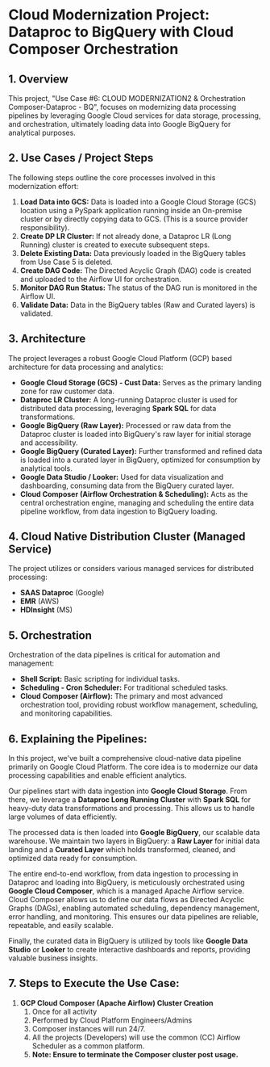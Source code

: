 # Cloud Modernization Project: Dataproc to BigQuery with Cloud Composer Orchestration

## 1. Overview

This project, "Use Case #6: CLOUD MODERNIZATION2 & Orchestration Composer-Dataproc - BQ", focuses on modernizing data processing pipelines by leveraging Google Cloud services for data storage, processing, and orchestration, ultimately loading data into Google BigQuery for analytical purposes.

## 2. Use Cases / Project Steps

The following steps outline the core processes involved in this modernization effort:

1.  **Load Data into GCS:** Data is loaded into a Google Cloud Storage (GCS) location using a PySpark application running inside an On-premise cluster or by directly copying data to GCS. (This is a source provider responsibility).
2.  **Create DP LR Cluster:** If not already done, a Dataproc LR (Long Running) cluster is created to execute subsequent steps.
3.  **Delete Existing Data:** Data previously loaded in the BigQuery tables from Use Case 5 is deleted.
4.  **Create DAG Code:** The Directed Acyclic Graph (DAG) code is created and uploaded to the Airflow UI for orchestration.
5.  **Monitor DAG Run Status:** The status of the DAG run is monitored in the Airflow UI.
6.  **Validate Data:** Data in the BigQuery tables (Raw and Curated layers) is validated.

## 3. Architecture

The project leverages a robust Google Cloud Platform (GCP) based architecture for data processing and analytics:

* **Google Cloud Storage (GCS) - Cust Data:** Serves as the primary landing zone for raw customer data.
* **Dataproc LR Cluster:** A long-running Dataproc cluster is used for distributed data processing, leveraging **Spark SQL** for data transformations.
* **Google BigQuery (Raw Layer):** Processed or raw data from the Dataproc cluster is loaded into BigQuery's raw layer for initial storage and accessibility.
* **Google BigQuery (Curated Layer):** Further transformed and refined data is loaded into a curated layer in BigQuery, optimized for consumption by analytical tools.
* **Google Data Studio / Looker:** Used for data visualization and dashboarding, consuming data from the BigQuery curated layer.
* **Cloud Composer (Airflow Orchestration & Scheduling):** Acts as the central orchestration engine, managing and scheduling the entire data pipeline workflow, from data ingestion to BigQuery loading.

## 4. Cloud Native Distribution Cluster (Managed Service)

The project utilizes or considers various managed services for distributed processing:

* **SAAS Dataproc** (Google)
* **EMR** (AWS)
* **HDInsight** (MS)

## 5. Orchestration

Orchestration of the data pipelines is critical for automation and management:

* **Shell Script:** Basic scripting for individual tasks.
* **Scheduling - Cron Scheduler:** For traditional scheduled tasks.
* **Cloud Composer (Airflow):** The primary and most advanced orchestration tool, providing robust workflow management, scheduling, and monitoring capabilities.

## 6. Explaining the Pipelines:

In this project, we've built a comprehensive cloud-native data pipeline primarily on Google Cloud Platform. The core idea is to modernize our data processing capabilities and enable efficient analytics.

Our pipelines start with data ingestion into **Google Cloud Storage**. From there, we leverage a **Dataproc Long Running Cluster** with **Spark SQL** for heavy-duty data transformations and processing. This allows us to handle large volumes of data efficiently.

The processed data is then loaded into **Google BigQuery**, our scalable data warehouse. We maintain two layers in BigQuery: a **Raw Layer** for initial data landing and a **Curated Layer** which holds transformed, cleaned, and optimized data ready for consumption.

The entire end-to-end workflow, from data ingestion to processing in Dataproc and loading into BigQuery, is meticulously orchestrated using **Google Cloud Composer**, which is a managed Apache Airflow service. Cloud Composer allows us to define our data flows as Directed Acyclic Graphs (DAGs), enabling automated scheduling, dependency management, error handling, and monitoring. This ensures our data pipelines are reliable, repeatable, and easily scalable.

Finally, the curated data in BigQuery is utilized by tools like **Google Data Studio** or **Looker** to create interactive dashboards and reports, providing valuable business insights.

## 7. Steps to Execute the Use Case:

1. **GCP Cloud Composer (Apache Airflow) Cluster Creation**
   1. Once for all activity
   2. Performed by Cloud Platform Engineers/Admins
   3. Composer instances will run 24/7.
   4. All the projects (Developers) will use the common (CC) Airflow Scheduler as a common platform.
   5. **Note: Ensure to terminate the Composer cluster post usage.**
